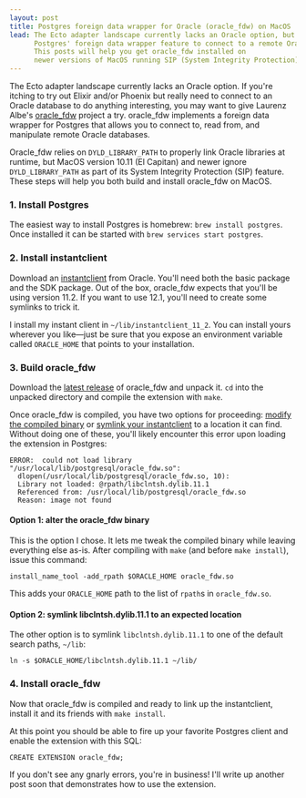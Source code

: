 ```yaml
---
layout: post
title: Postgres foreign data wrapper for Oracle (oracle_fdw) on MacOS
lead: The Ecto adapter landscape currently lacks an Oracle option, but you can use
      Postgres' foreign data wrapper feature to connect to a remote Oracle database.
      This posts will help you get oracle_fdw installed on
      newer versions of MacOS running SIP (System Integrity Protection).
---
```


The Ecto adapter landscape currently lacks an Oracle option. If you're itching
to try out Elixir and/or Phoenix but really need to connect to an Oracle
database to do anything interesting, you may want to give Laurenz Albe's
[oracle_fdw](https://github.com/laurenz/oracle_fdw) project a try.
oracle_fdw implements a foreign data wrapper for Postgres that allows you to
connect to, read from, and manipulate remote Oracle databases.

Oracle_fdw relies on `DYLD_LIBRARY_PATH` to properly link Oracle libraries at
runtime, but MacOS version 10.11 (El Capitan) and newer ignore `DYLD_LIBRARY_PATH` as
part of its System Integrity Protection (SIP) feature. These steps will help you both
build and install oracle_fdw on MacOS.

### 1. Install Postgres

The easiest way to install Postgres is homebrew: `brew install postgres`. Once installed
it can be started with `brew services start postgres`.

### 2. Install instantclient

Download an [instantclient](http://www.oracle.com/technetwork/topics/intel-macsoft-096467.html)
from Oracle. You'll need both the basic package and the SDK package.
Out of the box, oracle_fdw expects that you'll be using version 11.2. If you want
to use 12.1, you'll need to create some symlinks to trick it.

I install my instant client in `~/lib/instantclient_11_2`. You can install yours
wherever you like—just be sure that you expose an environment variable called
`ORACLE_HOME` that points to your installation.

### 3. Build oracle_fdw

Download the [latest release](https://github.com/laurenz/oracle_fdw/releases) of oracle_fdw
and unpack it. `cd` into the unpacked directory and compile the extension with `make`.

Once oracle_fdw is compiled, you have two options for proceeding: [modify the compiled binary](#option-1-alter-the-oraclefdw-binary)
or [symlink your instantclient](#option-2-symlink-libclntshdylib111-to-an-expected-location) to a location it can find. Without doing one of these, you'll
likely encounter this error upon loading the extension in Postgres:

```
ERROR:  could not load library "/usr/local/lib/postgresql/oracle_fdw.so":
  dlopen(/usr/local/lib/postgresql/oracle_fdw.so, 10):
  Library not loaded: @rpath/libclntsh.dylib.11.1
  Referenced from: /usr/local/lib/postgresql/oracle_fdw.so
  Reason: image not found
```

#### Option 1: alter the oracle_fdw binary

This is the option I chose. It lets me tweak the compiled binary while leaving everything
else as-is. After compiling with `make` (and before `make install`), issue this command:

```
install_name_tool -add_rpath $ORACLE_HOME oracle_fdw.so
```

This adds your `ORACLE_HOME` path to the list of `rpath`s in `oracle_fdw.so`.

#### Option 2: symlink libclntsh.dylib.11.1 to an expected location

The other option is to symlink `libclntsh.dylib.11.1` to one of the default
search paths, `~/lib`:

```
ln -s $ORACLE_HOME/libclntsh.dylib.11.1 ~/lib/
```

### 4. Install oracle_fdw

Now that oracle_fdw is compiled and ready to link up the instantclient, install
it and its friends with `make install`.

At this point you should be able to fire up your favorite Postgres client and enable the
extension with this SQL:

```
CREATE EXTENSION oracle_fdw;
```

If you don't see any gnarly errors, you're in business! I'll write up another post
soon that demonstrates how to use the extension.


